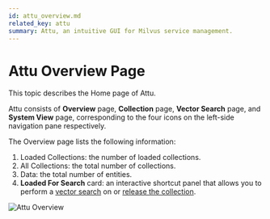 ```yaml
---
id: attu_overview.md
related_key: attu
summary: Attu, an intuitive GUI for Milvus service management.
---
```


# Attu Overview Page

This topic describes the Home page of Attu.

Attu consists of **Overview** page, **Collection** page, **Vector Search** page, and **System View** page, corresponding to the four icons on the left-side navigation pane respectively.

The Overview page lists the following information:

1. Loaded Collections: the number of loaded collections.
2. All Collections: the total number of collections.
3. Data: the total number of entities.
4. **Loaded For Search** card: an interactive shortcut panel that allows you to perform a [vector search](attu_search.md) on or [release the collection](attu_collection.md).

![Attu Overview](../../../../assets/attu/insight_overview_page.png "Attu overview page.")